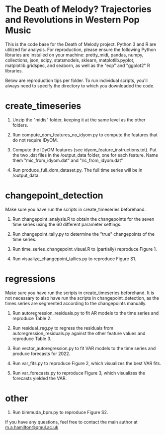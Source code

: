 # The Death of Melody? Trajectories and Revolutions in Western Pop Music

This is the code base for the Death of Melody project. Python 3 and R are utilized for analysis. For reproduction, please ensure the following Python 
libraries are installed on your machine: pretty_midi, pandas, numpy, collections, json, scipy, statsmodels, sklearn, matplotlib.pyplot, matplotlib.gridspec, and seaborn, as well as the "ecp" and "ggplot2" R libraries.

Below are reproduction tips per folder. To run individual scripts, you'll always need to specify the directory to which you downloaded the code. 

# create_timeseries

1. Unzip the "midis" folder, keeping it at the same level as the other folders. 

2. Run compute_dom_features_no_idyom.py to compute the features that do not require IDyOM. 

3. Compute the IDyOM features (see idyom_feature_instructions.txt). Put the two .dat files in the /output_data folder, one for each feature. Name them "mic_from_idyom.dat" and "ric_from_idyom.dat"

4. Run produce_full_dom_dataset.py. The full time series will be in /output_data.

# changepoint_detection
Make sure you have run the scripts in create_timeseries beforehand. 

1. Run changepoint_analysis.R to obtain the changepoints for the seven time series using the 60 different parameter settings.

2. Run changepoint_tally.py to determine the "true" changepoints of the time series. 

3. Run time_series_changepoint_visual.R to (partially) reproduce Figure 1.

4. Run visualize_changepoint_tallies.py to reproduce Figure S1.

# regressions
Make sure you have run the scripts in create_timeseries beforehand. It is not necessary to also have run the scripts in changepoint_detection, as the
times series are segmented according to the changepoints manually.

1. Run autoregression_residuals.py to fit AR models to the time series and reproduce Table 2.

2. Run residual_reg.py to regress the residuals from autoregression_residuals.py against the other feature values and reproduce Table 3. 
 
3. Run vector_autoregression.py to fit VAR models to the time series and produce forecasts for 2022.

4. Run var_fits.py to reproduce Figure 2, which visualizes the best VAR fits.

5. Run var_forecasts.py to reproduce Figure 3, which visualizes the forecasts yielded the VAR. 

# other
1. Run bimmuda_bpm.py to reproduce Figure S2. 

If you have any questions, feel free to contact the main author at m.a.hamilton@qmul.ac.uk



